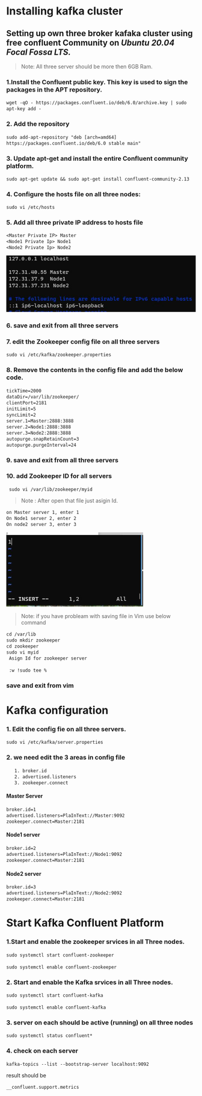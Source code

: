 # Installing kafka cluster
## Setting up own three broker kafaka cluster using free confluent Community on *Ubuntu 20.04 Focal Fossa LTS.*

> Note: All three server should be more then 6GB Ram.

### 1.Install the Confluent public key. This key is used to sign the packages in the APT repository.
    wget -qO - https://packages.confluent.io/deb/6.0/archive.key | sudo apt-key add -
### 2. Add the repository
    sudo add-apt-repository "deb [arch=amd64] https://packages.confluent.io/deb/6.0 stable main"
### 3. Update apt-get and install the entire Confluent community platform.
    sudo apt-get update && sudo apt-get install confluent-community-2.13

### 4. Configure the **hosts** file on all three nodes:
    sudo vi /etc/hosts

### 5. Add all three private IP address to **hosts** file
    <Master Private IP> Master
    <Node1 Private Ip> Node1
    <Node2 Private Ip> Node2
![alt](https://github.com/sada498/confluent_Community_Kafka_Cluster/blob/main/Img/adding%20hosts.JPG)
### 6. save and exit from all three servers
### 7. edit the Zookeeper config file on all three servers
    sudo vi /etc/kafka/zookeeper.properties
### 8. Remove the contents in the config file and add the below code.
    tickTime=2000
    dataDir=/var/lib/zookeeper/
    clientPort=2181
    initLimit=5
    syncLimit=2
    server.1=Master:2888:3888
    server.2=Node1:2888:3888
    server.3=Node2:2888:3888
    autopurge.snapRetainCount=3
    autopurge.purgeInterval=24
### 9. save and exit from all three servers
### 10. add Zookeeper ID for all servers
     sudo vi /var/lib/zookeeper/myid   
> Note : After open that file just asigin Id.

    on Master server 1, enter 1 
    On Node1 server 2, enter 2
    On node2 server 3, enter 3
![alt](https://github.com/sada498/confluent_Community_Kafka_Cluster/blob/main/Img/ZookeeperId.JPG)

> Note: if you have probleam with saving file in Vim use below command 

    cd /var/lib
    sudo mkdir zookeeper
    cd zookeeper
    sudo vi myid
     Asign Id for zookeeper server 

     :w !sudo tee %
### save and exit from vim
# Kafka configuration
### 1. Edit the config fie on all three servers.
    sudo vi /etc/kafka/server.properties

### 2. we need edit the 3 areas in config file
       1. broker.id
       2. advertised.listeners
       3. zookeeper.connect
    

#### Master Server 
    broker.id=1
    advertised.listeners=PlaInText://Master:9092
    zookeeper.connect=Master:2181
#### Node1 server
    broker.id=2
    advertised.listeners=PlaInText://Node1:9092
    zookeeper.connect=Master:2181
#### Node2 server
    broker.id=3
    advertised.listeners=PlaInText://Node2:9092
    zookeeper.connect=Master:2181
# Start Kafka Confluent Platform

### 1.Start and enable the zookeeper srvices in all Three nodes.
    sudo systemctl start confluent-zookeeper

    sudo systemctl enable confluent-zookeeper
### 2. Start and enable the Kafka srvices in all Three nodes.
    sudo systemctl start confluent-kafka

    sudo systemctl enable confluent-kafka
### 3. server on each should be **active (running)** on all three nodes
    sudo systemctl status confluent*
### 4. check on each server 
    kafka-topics --list --bootstrap-server localhost:9092

result should be
    
    __confluent.support.metrics



 
 